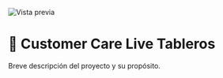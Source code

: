 ![Vista previa]([https://postimg.cc/gxH0ZV9K](https://i.postimg.cc/zG9H4704/download.png))

# 🚀 Customer Care Live Tableros


Breve descripción del proyecto y su propósito.
